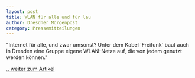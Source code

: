 ```yaml
---
layout: post
title: WLAN für alle und für lau
author: Dresdner Morgenpost
category: Pressemitteilungen
---
```


"Internet für alle, und zwar umsonst? Unter dem Kabel 'Freifunk' baut auch in Dresden eine Gruppe eigene WLAN-Netze auf, die von jedem genutzt werden können."

[.. weiter zum Artikel](https://wiki.freifunk-dresden.de/images/1/1b/Morgenpost_2015-03-08.jpg)
